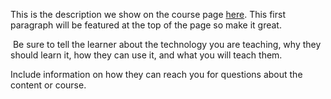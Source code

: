 This is the description we show on the course page [here](https://lab.github.com/ByphillipDumond/learningtec). This first paragraph will be featured at the top of the page so make it great.
​

​
Be sure to tell the learner about the technology you are teaching, why they should learn it, how they can use it, and what you will teach them.
​


Include information on how they can reach you for questions about the content or course. 